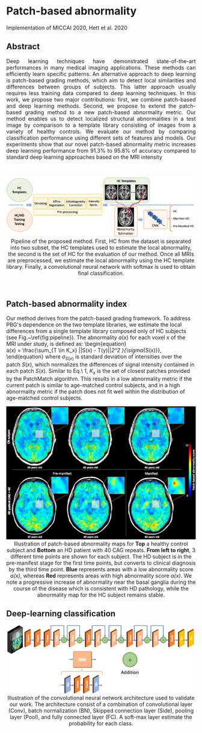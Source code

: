 # Patch-based abnormality


Implementation of MICCAI 2020, Hett et al. 2020

## Abstract
<p align="justify">Deep learning techniques have demonstrated state-of-the-art performances in many medical imaging applications. These methods can efficiently learn specific patterns. An alternative approach to deep learning is patch-based grading methods, which aim to detect local similarities and differences between groups of subjects. This latter approach usually requires less training data compared to deep learning techniques. In this work, we propose two major contributions: first, we combine patch-based and deep learning methods. Second, we propose to extend the patch-based grading method to a new patch-based abnormality metric. Our method enables us to detect localized structural abnormalities in a test image by comparison to a template library consisting of images from a variety of healthy controls.  We evaluate our method by comparing classification performance using different sets of features and models. Our experiments show that our novel patch-based abnormality metric increases deep learning performance from 91.3% to 95.8% of accuracy compared to standard deep learning approaches based on the MRI intensity</p>

<br>

<p align="center"><img src="figures/pipeline.png" width="600"><br>
Pipeline of the proposed method. First, HC from the dataset is separated into two subset, the HC templates used to estimate the local abnormality, the second is the set of HC for the evaluation of our method. Once all MRIs are preprocessed, we estimate the local abnormality using the HC template library. Finally, a convolutional neural network with softmax is used to obtain final classification.</p>
<br>

## Patch-based abnormality index

Our method derives from the patch-based grading framework. To address PBG's dependence on the two template libraries, we estimate the local differences from a single template library composed only of HC subjects (see Fig.~\ref{fig:pipeline}). The abnormality $a(x)$ for each voxel $x$ of the MRI under study, is defined as:
\begin{equation}   
    a(x) = \frac{\sum_{T \in K_x} ||S(x) - T(y)||_2^2 }{\sigma_{S(x)}},
\end{equation}
where $\sigma_{S(x)}$ is standard deviation of intensities over the patch $S(x)$, which normalizes the differences of signal intensity contained in each patch $S(x)$. Similar to Eq.\ 1, $K_x$ is the set of closest patches provided by the PatchMatch algorithm.  This results in a low abnormality metric if the current patch is similar to age-matched control subjects, and in a high abnormality metric if the patch does not fit well within the distribution of age-matched control subjects. 
<br>

<p align="center"><img src="figures/pbd_illustration.png" width="600"><br>
  Illustration of patch-based abnormality maps for <b>Top</b> a healthy control subject and <b>Bottom</b> an HD patient with 40 CAG repeats. <b>From left to right</b>, 3 different time points are shown for each subject. The HD subject is in the pre-manifest stage for the first time points, but converts to clinical diagnosis by the third time point. <b>Blue</b> represents areas with a low abnormality score <i>a(x)</i>, whereas <b>Red</b> represents areas with high abnormality score <i>a(x)</i>. We note a progressive increase of abnormality near the basal ganglia during the course of the disease which is consistent with HD pathology, while the abnormality map for the HC subject remains stable.</p>

## Deep-learning classification
<p align="center"><img src="figures/network.png" width="600"><br>
Illustration of the convolutional neural network architecture used to validate our work. The architecture consist of a combination of convolutional layer (Conv), batch normalization (BN), Skipped connection layer (Side), pooling layer (Pool), and fully connected layer (FC). A soft-max layer estimate the probability for each class.</p>
